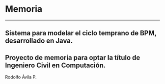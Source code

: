 # Memoria
----
Sistema para modelar el ciclo temprano de BPM, desarrollado en Java.
----
Proyecto de memoria para optar la título de Ingeniero Civil en Computación.
----
Rodolfo Ávila P.
